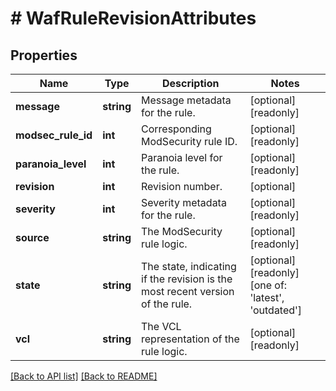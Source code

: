 # # WafRuleRevisionAttributes

## Properties

Name | Type | Description | Notes
------------ | ------------- | ------------- | -------------
**message** | **string** | Message metadata for the rule. | [optional] [readonly] 
**modsec_rule_id** | **int** | Corresponding ModSecurity rule ID. | [optional] [readonly] 
**paranoia_level** | **int** | Paranoia level for the rule. | [optional] [readonly] 
**revision** | **int** | Revision number. | [optional] 
**severity** | **int** | Severity metadata for the rule. | [optional] [readonly] 
**source** | **string** | The ModSecurity rule logic. | [optional] [readonly] 
**state** | **string** | The state, indicating if the revision is the most recent version of the rule. | [optional] [readonly]  [one of: 'latest', 'outdated']
**vcl** | **string** | The VCL representation of the rule logic. | [optional] [readonly] 


[[Back to API list]](../../README.md#endpoints) [[Back to README]](../../README.md)
